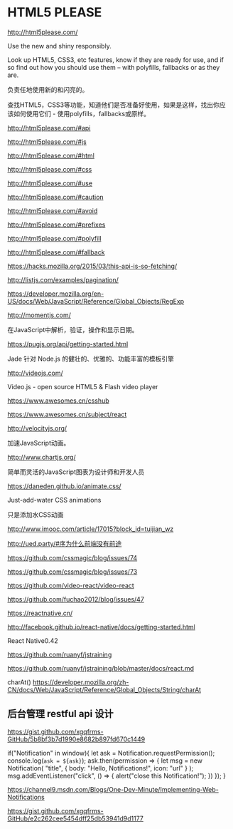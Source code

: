 # HTML5 PLEASE



http://html5please.com/



Use the new and shiny responsibly.

Look up HTML5, CSS3, etc features, know if they are ready for use, and if so find out how you should use them – with polyfills, fallbacks or as they are. 



负责任地使用新的和闪亮的。 

查找HTML5，CSS3等功能，知道他们是否准备好使用，如果是这样，找出你应该如何使用它们 - 使用polyfills，fallbacks或原样。





http://html5please.com/#api

http://html5please.com/#js


http://html5please.com/#html

http://html5please.com/#css



http://html5please.com/#use

http://html5please.com/#caution

http://html5please.com/#avoid




http://html5please.com/#prefixes

http://html5please.com/#polyfill

http://html5please.com/#fallback







https://hacks.mozilla.org/2015/03/this-api-is-so-fetching/





http://listjs.com/examples/pagination/



https://developer.mozilla.org/en-US/docs/Web/JavaScript/Reference/Global_Objects/RegExp






http://momentjs.com/


在JavaScript中解析，验证，操作和显示日期。



https://pugjs.org/api/getting-started.html

Jade
针对 Node.js 的健壮的、优雅的、功能丰富的模板引擎


http://videojs.com/

Video.js - open source HTML5 & Flash video player 


https://www.awesomes.cn/csshub

https://www.awesomes.cn/subject/react


http://velocityjs.org/


加速JavaScript动画。


http://www.chartjs.org/

简单而灵活的JavaScript图表为设计师和开发人员


https://daneden.github.io/animate.css/

Just-add-water CSS animations

只是添加水CSS动画




http://www.imooc.com/article/17015?block_id=tuijian_wz


http://ued.party/#序为什么前端没有前途

https://github.com/cssmagic/blog/issues/74

https://github.com/cssmagic/blog/issues/73

https://github.com/video-react/video-react


https://github.com/fuchao2012/blog/issues/47

https://reactnative.cn/

http://facebook.github.io/react-native/docs/getting-started.html

React Native0.42


https://github.com/ruanyf/jstraining

https://github.com/ruanyf/jstraining/blob/master/docs/react.md




charAt()
https://developer.mozilla.org/zh-CN/docs/Web/JavaScript/Reference/Global_Objects/String/charAt



## 后台管理 restful api 设计

https://gist.github.com/xgqfrms-GitHub/5b8bf3b7d1990e8682b897fd670c1449


if("Notification" in window){
    let ask = Notification.requestPermission();
    console.log(`ask = ${ask}`);
    ask.then(permission => {
        let msg = new Notification(
            "title", 
            {
                body: "Hello, Notifications!",
                icon: "url"
            }
        );
        msg.addEventListener("click", () => {
            alert("close this Notification!");
        })
    });
}



https://channel9.msdn.com/Blogs/One-Dev-Minute/Implementing-Web-Notifications

https://gist.github.com/xgqfrms-GitHub/e2c262cee5454dff25db53941d9d1177
















